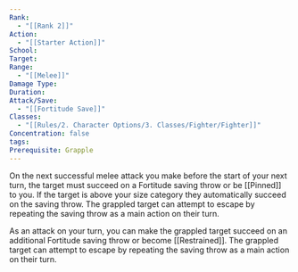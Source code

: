 ```yaml
---
Rank:
  - "[[Rank 2]]"
Action:
  - "[[Starter Action]]"
School: 
Target: 
Range:
  - "[[Melee]]"
Damage Type: 
Duration: 
Attack/Save:
  - "[[Fortitude Save]]"
Classes:
  - "[[Rules/2. Character Options/3. Classes/Fighter/Fighter]]"
Concentration: false
tags: 
Prerequisite: Grapple
---
```

On the next successful melee attack you make before the start of your next turn, the target must succeed on a Fortitude saving throw or be [[Pinned]] to you. If the target is above your size category they automatically succeed on the saving throw. The grappled target can attempt to escape by repeating the saving throw as a main action on their turn.

As an attack on your turn, you can make the grappled target succeed on an additional Fortitude saving throw or become [[Restrained]]. The grappled target can attempt to escape by repeating the saving throw as a main action on their turn.